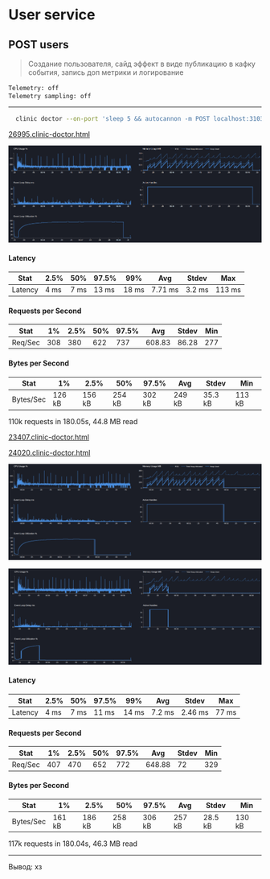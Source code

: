# User service

## POST users

> Создание пользователя, сайд эффект в виде публикацию в кафку события, запись доп метрики и логирование

```text
Telemetry: off
Telemetry sampling: off
```

---

```bash
  clinic doctor --on-port 'sleep 5 && autocannon -m POST localhost:3103/users -c 5 -p 1 -d 180' -- node dist/src/main.js
```

[26995.clinic-doctor.html](../../../user-service/.clinic/26995.clinic-doctor.html)

![img_2.png](img_2.png)

#### Latency
| Stat    | 2.5% | 50%  | 97.5% | 99%   | Avg     | Stdev  | Max    |
|---------|------|------|-------|-------|---------|--------|--------|
| Latency | 4 ms | 7 ms | 13 ms | 18 ms | 7.71 ms | 3.2 ms | 113 ms |

#### Requests per Second
| Stat      | 1%  | 2.5% | 50%  | 97.5% | Avg    | Stdev | Min |
|-----------|-----|------|------|-------|--------|-------|-----|
| Req/Sec   | 308 | 380  | 622  | 737   | 608.83 | 86.28 | 277 |

#### Bytes per Second
| Stat      | 1%     | 2.5%   | 50%    | 97.5%  | Avg    | Stdev   | Min    |
|-----------|--------|--------|--------|--------|--------|---------|--------|
| Bytes/Sec | 126 kB | 156 kB | 254 kB | 302 kB | 249 kB | 35.3 kB | 113 kB |

110k requests in 180.05s, 44.8 MB read


[23407.clinic-doctor.html](../../../user-service/.clinic/23407.clinic-doctor.html)

[24020.clinic-doctor.html](../../../user-service/.clinic/24020.clinic-doctor.html)

![img.png](img.png)

![img_1.png](img_1.png)

#### Latency
| Stat    | 2.5% | 50%  | 97.5% | 99%   | Avg    | Stdev   | Max   |
|---------|------|------|-------|-------|--------|---------|-------|
| Latency | 4 ms | 7 ms | 11 ms | 14 ms | 7.2 ms | 2.46 ms | 77 ms |

#### Requests per Second
| Stat      | 1%  | 2.5% | 50%  | 97.5% | Avg    | Stdev | Min |
|-----------|-----|------|------|-------|--------|-------|-----|
| Req/Sec   | 407 | 470  | 652  | 772   | 648.88 | 72    | 329 |

#### Bytes per Second
| Stat      | 1%     | 2.5%   | 50%    | 97.5%  | Avg    | Stdev   | Min    |
|-----------|--------|--------|--------|--------|--------|---------|--------|
| Bytes/Sec | 161 kB | 186 kB | 258 kB | 306 kB | 257 kB | 28.5 kB | 130 kB |

117k requests in 180.04s, 46.3 MB read

---

Вывод: хз
